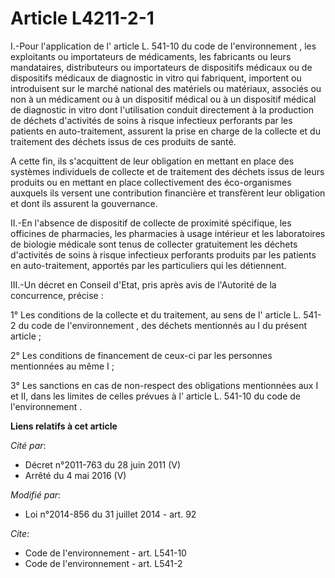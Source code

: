 # Article L4211-2-1

I.-Pour l'application de l'
article L. 541-10 du code de l'environnement
, les exploitants ou importateurs de médicaments, les fabricants ou leurs mandataires, distributeurs ou importateurs de
dispositifs médicaux ou de dispositifs médicaux de diagnostic in vitro qui fabriquent, importent ou introduisent sur le
marché national des matériels ou matériaux, associés ou non à un médicament ou à un dispositif médical ou à un dispositif
médical de diagnostic in vitro dont l'utilisation conduit directement à la production de déchets d'activités de soins à
risque infectieux perforants par les patients en auto-traitement, assurent la prise en charge de la collecte et du traitement
des déchets issus de ces produits de santé. 

A cette fin, ils s'acquittent de leur obligation en mettant en place des systèmes individuels de collecte et de traitement
des déchets issus de leurs produits ou en mettant en place collectivement des éco-organismes auxquels ils versent une
contribution financière et transfèrent leur obligation et dont ils assurent la gouvernance. 

II.-En l'absence de dispositif de collecte de proximité spécifique, les officines de pharmacies, les pharmacies à usage
intérieur et les laboratoires de biologie médicale sont tenus de collecter gratuitement les déchets d'activités de soins à
risque infectieux perforants produits par les patients en auto-traitement, apportés par les particuliers qui les détiennent. 

III.-Un décret en Conseil d'Etat, pris après avis de l'Autorité de la concurrence, précise : 

1° Les conditions de la collecte et du traitement, au sens de l'
article L. 541-2 du code de l'environnement
, des déchets mentionnés au I du présent article ; 

2° Les conditions de financement de ceux-ci par les personnes mentionnées au même I ; 

3° Les sanctions en cas de non-respect des obligations mentionnées aux I et II, dans les limites de celles prévues à l'
article L. 541-10 du code de l'environnement
.

**Liens relatifs à cet article**

_Cité par_:

  - Décret n°2011-763 du 28 juin 2011 (V)
  - Arrêté du 4 mai 2016 (V)

_Modifié par_:

  - Loi n°2014-856 du 31 juillet 2014 - art. 92

_Cite_:

  - Code de l'environnement - art. L541-10
  - Code de l'environnement - art. L541-2
